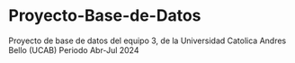 # Proyecto-Base-de-Datos
Proyecto de base de datos del equipo 3, de la Universidad Catolica Andres Bello (UCAB) Periodo Abr-Jul 2024
